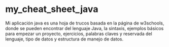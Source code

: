 # my_cheat_sheet_java
Mi aplicación java es una hoja de trucos basada en la página de w3schools, donde se pueden encontrar del lenguaje Java, la sintaxis, ejemplos básicos para empezar un proyecto, ejercicios, palabras claves y reservada del lenguaje, tipo de datos y estructura de manejo de datos.
